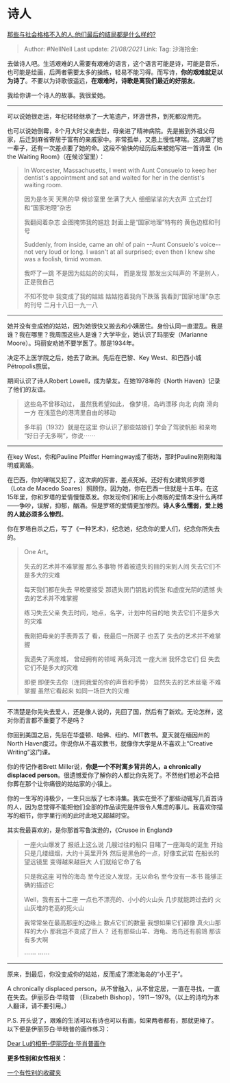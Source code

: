 # 诗人

[那些与社会格格不入的人,他们最后的结局都是什么样的?](https://www.zhihu.com/question/32348828/answer/600277272)

> Author: #NellNell
> Last update: *21/08/2021*
> Link:
> Tag:
> 沙海拾金:

去做诗人吧。生活艰难的人需要有艰难的语言，这个语言可能是诗，可能是音乐，也可能是绘画，后两者需要太多的操练，轻易不能习得。而写诗，**你的艰难就足以为诗了**。不要以为诗歌很遥远，**在艰难时，诗歌是离我们最近的好朋友**。

我给你讲一个诗人的故事。我很爱她。

---

可以说她很走运，年纪轻轻继承了一大笔遗产，环游世界，到死都没用完。

也可以说她倒霉，8个月大时父亲去世，母亲进了精神病院。先是搬到外祖父母家，后迁到麻省寄居于富有的亲戚家中。非常孤单，又患上慢性哮喘。这病跟了她一辈子，还有一次差点要了她的命。这段不愉快的经历后来被她写进一首诗里《In the Waiting Room》（在候诊室里）：

> In Worcester, Massachusetts,
> I went with Aunt Consuelo
> to keep her dentist's appointment
> and sat and waited for her
> in the dentist's waiting room.
>
> 因为是冬天
> 天黑的早
> 候诊室里
> 坐满了大人
> 细细挲挲的大衣声
> 立式台灯和“国家地理”杂志
>
> 我翻阅着杂志
> 企图掩饰我的尴尬
> 封面上是“国家地理”特有的
> 黄色边框和刊号
>
> Suddenly, from inside,
> came an oh! of pain
> --Aunt Consuelo's voice--
> not very loud or long.
> I wasn't at all surprised;
> even then I knew she was
> a foolish, timid woman.
>
> 我吓了一跳
> 不是因为姑姑的的尖叫，
> 而是发现
> 那发出尖叫声的
> 不是别人，
> 正是我自己
>
> 不知不觉中
> 我变成了我的姑姑
> 姑姑抱着我向下跌落
> 我看到“国家地理”杂志的刊号
> 二月十八日一九一八

---

她并没有变成她的姑姑，因为她很快又搬去和小姨居住。身份认同一直混乱。我是谁？我在哪里？我周围这些人是谁？大学毕业，她认识了玛丽安（Marianne Moore）。玛丽安劝她不要学医了。那是1934年。

决定不上医学院之后，她去了欧洲。先后在巴黎、Key West、和巴西小城Pétropolis旅居。

期间认识了诗人Robert Lowell，成为挚友。在她1978年的《North Haven》记录了他们的友谊。

> 这些岛不曾移动过，
> 虽然我希望如此，
> 像梦境，岛屿漂移
> 向北 向南 滑向一方
> 在浅蓝色的港湾里自由的移动
>
> 多年前（1932）就是在这里
> 你认识了那些姑娘们
> 学会了驾驶帆船
> 和亲吻
> ”好日子无多啊”，你说⋯⋯

---

在key West，你和Pauline Pfeiffer Hemingway成了街坊，那时Pauline刚刚和海明威离婚。

在巴西，你的哮喘又犯了，这次病的厉害，差点死掉。还好有女建筑师罗塔（Lota de Macedo Soares）照顾你。因为她，你在巴西一住就是十五年。在这15年里，你和罗塔的爱情慢慢蒸发。你发现你们和街上小商贩的爱情本没什么两样——争吵，误解，抑郁，酗酒。但是罗塔的爱情更加惨烈。**诗人多么懦弱，爱上她的人就必须多么惨烈**。

你在罗塔自杀之后，写了《一种艺术》，纪念她，纪念你的爱人们，纪念你所失去的。

> One Art。
>
> 失去的艺术并不难掌握
> 那么多事物
> 怀着被遗失的目的来到人间
> 失去它们不是多大的灾难
>
> 每天我们都在失去
> 早晚要接受
> 那遗失房门钥匙的慌张
> 和虚度光阴的遗憾
> 失去的艺术并不难掌握
>
> 练习失去父亲
> 失去时间，地点，名字，计划中的目的地
> 失去它们不是多大的灾难
>
> 我刚把母亲的手表弄丢了
> 看，我最后一所房子
> 也丢了
> 失去的艺术并不难掌握
>
> 我遗失了两座城，
> 曾经拥有的领域
> 两条河流 一座大洲
> 我怀念它们
> 但
> 失去它们不是多大的灾难
>
> 即便
> 即便失去你（连同我爱的你的声音和手势）
> 显然失去的艺术丝毫
> 不难掌握
> 虽然它看起来
> 如同一场巨大的灾难

---

不清楚是你先失去爱人，还是像人说的，先回了国，然后有了新欢。无论怎样，这对你而言都不重要了不是吗？

你回到美国之后，先后在华盛顿、哈佛、纽约、MIT教书。夏天就在缅因州的North Haven度过。你说你从不喜欢教书，就像你大学是从不喜欢上“Creative Writing”这门课。

你的传记作者Brett Miller说，**你是一个不时离乡背井的人，a chronically displaced person**。很遗憾爱你了解你的人都比你先死了。不然他们想必不会把你葬在那个让你痛很的姑姑家的小镇上。

你的一生写的诗极少，一生只出版了七本诗集。我实在受不了那些动辄写几百首诗的人，因为总觉得不能把他们全部的作品读完是件很令人焦虑的事儿。我喜欢你描写的细节，你字里行间的此时此地又超越时空。

其实我最喜欢的，是你那首写鲁滨逊的，《Crusoe in England》

> 一座火山爆发了
> 报纸上这么说
> 几艘过往的船只
> 目睹了一座海岛的诞生
> 开始只是几缕细烟，大约十英里开外
> 然后是黑色的一点，好像玄武岩
> 在船长的望远镜里
> 变得越来越巨大
> 人们就给它命了名
>
> 只是我这座
> 可怜的海岛
> 至今还没人发现，无以命名
> 至今没有一本书
> 能够正确的描述它
>
> Well，我有五十二座
> 一点也不漂亮的、小小的火山头
> 几步就能跨过去的
> 火山灰堆的老高的死火山
>
> 我常常坐在最高那座的边缘上
> 数点它们的数量
> 我想如果它们都像
> 真火山那样的大小
> 那我岂不变成了巨人？
> 还有那些山羊、海龟、海鸟还有鹃鴗
> 那该有多大啊
>
> ⋯⋯
> ⋯⋯

---

原来，到最后，你没变成你的姑姑，反而成了漂流海岛的“小王子”。

A chronically displaced person，从不曾融入，从不曾定居，一直在寻找，一直在失去。伊丽莎白·毕晓普 （Elizabeth Bishop），1911－1979。（以上的诗均为本人翻译，请不要引用。）

P.S. 开头说了，艰难的生活可以有诗也可以有画，如果两者都有，那就更棒了。以下便是伊丽莎白·毕晓普的画作练习：

[Dear Lu的相册-伊丽莎白·毕肖普画作](https://link.zhihu.com/?target=https%3A//www.douban.com/photos/album/50705333/)

**更多性别和女性相关：**

[一个有性别的收藏夹](https://www.zhihu.com/collection/326955627)
